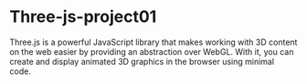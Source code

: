 # Three-js-project01
Three.js is a powerful JavaScript library that makes working with 3D content on the web easier by providing an abstraction over WebGL. With it, you can create and display animated 3D graphics in the browser using minimal code.
